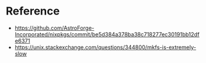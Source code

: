 # Reference
- https://github.com/AstroForge-Incorporated/nixpkgs/commit/be5d384a378ba38c718277ec30191bb12dfe6371
- https://unix.stackexchange.com/questions/344800/mkfs-is-extremely-slow
